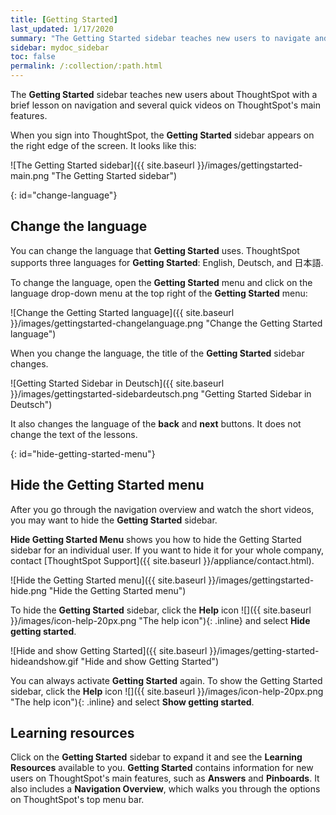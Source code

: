 ```yaml
---
title: [Getting Started]
last_updated: 1/17/2020
summary: "The Getting Started sidebar teaches new users to navigate and understand ThoughtSpot."
sidebar: mydoc_sidebar
toc: false
permalink: /:collection/:path.html
---
```


The **Getting Started** sidebar teaches new users about ThoughtSpot with a brief lesson on navigation and several quick videos on ThoughtSpot's main features.

When you sign into ThoughtSpot, the **Getting Started** sidebar appears on the right edge of the screen. It looks like this:

![The Getting Started sidebar]({{ site.baseurl }}/images/gettingstarted-main.png "The Getting Started sidebar")
<!--{% include image.html file="gettingstarted-main.png" title="The Getting Started sidebar" alt="The Getting Started sidebar is on the right edge of the screen." caption="The Getting Started sidebar" %}-->

{: id="change-language"}
## Change the language
You can change the language that **Getting Started** uses. ThoughtSpot supports three languages for **Getting Started**: English, Deutsch, and 日本語.

To change the language, open the **Getting Started** menu and click on the language drop-down menu at the top right of the **Getting Started** menu:

![Change the Getting Started language]({{ site.baseurl }}/images/gettingstarted-changelanguage.png "Change the Getting Started language")
<!--{% include image.html file="gettingstarted-changelanguage.png" title="Change the Getting Started language" alt="Change the language at the top right of the Getting Started menu." caption="Change the Getting Started language" %}-->

When you change the language, the title of the **Getting Started** sidebar changes.

![Getting Started Sidebar in Deutsch]({{ site.baseurl }}/images/gettingstarted-sidebardeutsch.png "Getting Started Sidebar in Deutsch")
<!--{% include image.html file="gettingstarted-sidebardeutsch.png" title="Getting Started Sidebar in Deutsch" alt="The title of the Getting Started sidebar changes to Deutsch." caption="Getting Started Sidebar in Deutsch" %}-->

It also changes the language of the **back** and **next** buttons. It does not change the text of the lessons.

{: id="hide-getting-started-menu"}
## Hide the Getting Started menu
After you go through the navigation overview and watch the short videos, you may want to hide the **Getting Started** sidebar.  

**Hide Getting Started Menu** shows you how to hide the Getting Started sidebar for an individual user. If you want to hide it for your whole company, contact [ThoughtSpot Support]({{ site.baseurl }}/appliance/contact.html).

![Hide the Getting Started menu]({{ site.baseurl }}/images/gettingstarted-hide.png "Hide the Getting Started menu")
<!--{% include image.html file="gettingstarted-hide.png" title="Hide the Getting Started menu" alt="Hide the Getting Started Menu from the help menu." caption="Hide the Getting Started menu" %}-->

To hide the **Getting Started** sidebar, click the **Help** icon ![]({{ site.baseurl }}/images/icon-help-20px.png "The help icon"){: .inline} and select **Hide getting started**.

![Hide and show Getting Started]({{ site.baseurl }}/images/getting-started-hideandshow.gif "Hide and show Getting Started")
<!--{% include image.html file="getting-started-hideandshow.gif" title="Hide and show Getting Started" alt="Click the Help icon and select Hide getting started." caption="Hide and show Getting Started" %}-->

You can always activate **Getting Started** again. To show the Getting Started sidebar, click the **Help** icon ![]({{ site.baseurl }}/images/icon-help-20px.png "The help icon"){: .inline} and select **Show getting started**.

## Learning resources

Click on the **Getting Started** sidebar to expand it and see the **Learning Resources** available to you. **Getting Started** contains information for new users on ThoughtSpot's main features, such as **Answers** and **Pinboards**. It also includes a **Navigation Overview**, which walks you through the options on ThoughtSpot's top menu bar.

<!--
Commenting out after discussion with Roza and Adi. Will probably delete. If kept, ensure only one version of pictures remains (markdown or html) 
* [Navigation Overview]({{ site.baseurl }}/end-user/introduction/getting-started.html#navigation-overview)
* [Your First Search]({{ site.baseurl }}/end-user/introduction/getting-started.html#your-first-search)
*  [Working with Answers]({{ site.baseurl }}#working-with-answers)
* [Intro to Pinboards]({{ site.baseurl }}/end-user/introduction/getting-started.html#intro-to-pinboards)
* [Refining Data Using Filters]({{ site.baseurl }}/end-user/introduction/getting-started.html#refining-data-using-filters)
* [Automated Insights Using SpotIQ]({{ site.baseurl }}/end-user/introduction/getting-started.html#automated-insights-using-spotiq)
* [Hide Getting Started Menu]({{ site.baseurl }}/end-user/introduction/getting-started.html#hide-getting-started-menu)

![Learning Resources]({{ site.baseurl }}/images/gettingstarted-open-menu.png "Learning resources")
<!--{% include image.html file="gettingstarted-open-menu.png" title="Learning resources" alt="Open the Getting Started menu to see the Learning Resources." caption="Learning resources" %}

{: id="navigation-overview"}
## Navigation overview
The **Navigation Overview** teaches you about the menu bar at the top of the page.

![Navigation Overview]({{ site.baseurl }}/images/getting-started.gif "Navigation Overview")
<!--{% include image.html file="getting-started.gif" title="Navigation overview" alt="Gif of Navigation Overview: Search, Answers, Pinboards, and Help" caption="Navigation overview" %}

1. **Search**<br>
    Search your data in the **Search** tab.<br>
    Click **next** when you are ready to move on to the next topic, or click the **x** at the top right of the box to leave the navigation overview.

    ![Navigation Overview - Search]({{ site.baseurl }}/images/gettingstarted-searchnext.png "Navigation Overview - Search")
    <!--{% include image.html file="gettingstarted-searchnext.png" title="Navigation overview - search" alt="Click next to move on or click x to leave." caption="Navigation overview - search" %}

    For more information on Search, see [Finding your way around]({{ site.baseurl }}/end-user/introduction/about-navigating-thoughtspot.html#search).

2. **Answers**<br>
    View saved search results in the **Answers** tab.<br>
    Click **next** to move on, or click **back** if you want to review **Search** again.

    ![Navigation Overview - Answers]({{ site.baseurl }}/images/gettingstarted-answers-backnext.png "Navigation Overview - Answers")
    <!--{% include image.html file="gettingstarted-answers-backnext.png" title="Navigation overview - answers" alt="Click next to move on or click back to go back to search." caption="Navigation overview - answers" %}   

    For more information on Answers, see [Finding your way around]({{ site.baseurl }}/end-user/introduction/about-navigating-thoughtspot.html#answers).

3. **Pinboards**<br>
    View saved Pinboards in the **Pinboards** tab. Pinboards are collections of related visualizations and Answers.<br>
    Click **next** to move on.

    ![Navigation Overview - Pinboards]({{ site.baseurl }}/images/gettingstarted-pinboard.png "Navigation Overview - Pinboards")
    <!--{% include image.html file="gettingstarted-pinboard.png" title="Navigation Overview - Pinboards" alt="View saved Pinboards in the Pinboards tab." caption="Navigation Overview - Pinboards" %}

    For more information on Pinboards, see [Finding your way around]({{ site.baseurl }}/end-user/introduction/about-navigating-thoughtspot.html#pinboards).

4. **Help**<br>
    Access **Help** from the help icon ![]({{ site.baseurl }}/images/icon-help-20px.png "The help icon"){: .inline} in the top right corner of the screen. You can also access your profile in this corner.<br>
    Click **done** to exit the navigation overview.

    ![Navigation Overview - help]({{ site.baseurl }}/images/gettingstarted-help.png "Navigation Overview - help")
    <!--{% include image.html file="gettingstarted-help.png" title="Navigation overview - help" alt="Click done to exit the navigation overview." caption="Navigation overview - help" %}

    For more information on Help, see [Finding your way around]({{ site.baseurl }}/end-user/introduction/about-navigating-thoughtspot.html#help-icon).

When you click **Getting Started** again, notice that the **Navigation Overview** is crossed out. You can still do the **Navigation Overview** again, though.

{: id="your-first-search"}
## Your first search
In **Your First Search**, watch a short video about how to search in ThoughtSpot.

![Your first search]({{ site.baseurl }}/images/gettingstarted-searchvideo.png "Your first search")
<!--{% include image.html file="gettingstarted-searchvideo.png" title="Your first search" alt="Watch a short video to learn how to search ThoughtSpot." caption="Your first search" %}

View the [keyword reference]({{ site.baseurl }}/reference/keywords.html).

Click **done** to exit **Your First Search**.

{: id="working-with-answers"}
## Working with answers
In **Working with Answers**, watch a short video about saved search results, or **Answers**.

![Working with answers]({{ site.baseurl }}/images/gettingstarted-workingwithanswers.png "Working with answers")
<!--{% include image.html file="gettingstarted-workingwithanswers.png" title="Working with answers" alt="Watch a short video about answers." caption="Working with answers" %}

Click **done** to exit **Working with Answers**.

{: id="intro-to-pinboards"}
## Intro to pinboards
In **Intro to Pinboards**, watch a short video about pinboards.

![Intro to Pinboards]({{ site.baseurl }}/images/gettingstarted-pinboardvideo.png "Intro to Pinboards")
<!--{% include image.html file="gettingstarted-pinboardvideo.png" title="Intro to pinboards" alt="Watch a short video to learn how to use pinboards." caption="Intro to pinboards" %}

Click **done** to exit **Intro to Pinboards**.

{: id="refining-data-using-filters"}
## Refining data using filters
In **Refining Data Using Filters**, watch a short video about filters.

![Refining data using filters]({{ site.baseurl }}/images/gettingstarted-filtervideo.png "Refining data using filters")
<!--{% include image.html file="gettingstarted-filtervideo.png" title="Refining data using filters" alt="Watch a short video to learn how to use filters." caption="Refining data using filters" %}

For more information on filters, see [Understand Filters]({{ site.baseurl }}/complex-search/about-filters.html).

Click **done** to exit **Refining Data Using Filters**.

{: id="automated-insights-using-spotiq"}
## Automated insights using SpotIQ
In **Automated Insights Using SpotIQ**, watch a short video about SpotIQ.

![Automated insights using SpotIQ]({{ site.baseurl }}/images/gettingstarted-spotiqvideo.png "Automated insights using SpotIQ")
<!--{% include image.html file="gettingstarted-spotiqvideo.png" title="Automated insights using SpotIQ" alt="Watch a short video to learn how to use SpotIQ for automated insights into your data." caption="Automated insights using SpotIQ" %}

Click **done** to exit **Automated Insights Using SpotIQ**.

For more information on SpotIQ, see [What is SpotIQ?]({{ site.baseurl }}/spotiq/whatisspotiq.html).

-->
